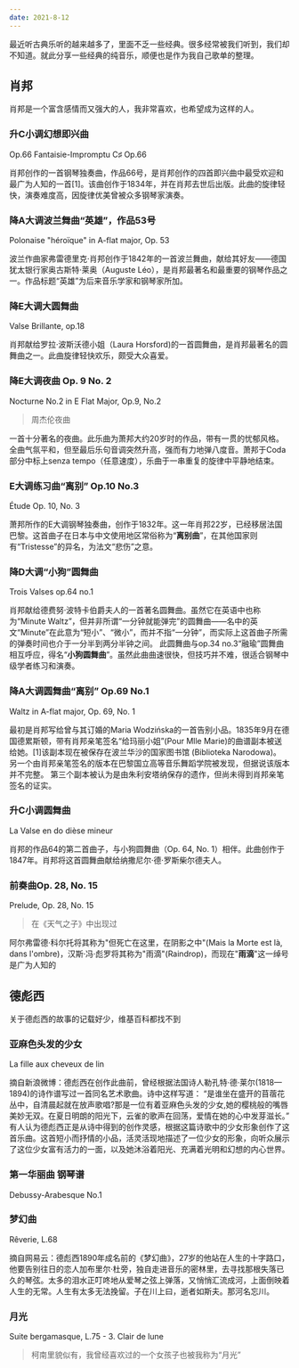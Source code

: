 ```yaml
---
date: 2021-8-12
---
```


最近听古典乐听的越来越多了，里面不乏一些经典。很多经常被我们听到，我们却不知道。就此分享一些经典的纯音乐，顺便也是作为我自己歌单的整理。

## 肖邦
肖邦是一个富含感情而又强大的人，我非常喜欢，也希望成为这样的人。

### 升C小调幻想即兴曲 
Op.66 Fantaisie-Impromptu C♯ Op.66 

肖邦创作的一首钢琴独奏曲，作品66号，是肖邦创作的四首即兴曲中最受欢迎和最广为人知的一首[1]。该曲创作于1834年，并在肖邦去世后出版。此曲的旋律轻快，演奏难度高，因旋律优美曾被众多钢琴家演奏。

### 降A大调波兰舞曲“英雄”，作品53号
Polonaise "héroïque" in A-flat major, Op. 53 

波兰作曲家弗雷德里克·肖邦创作于1842年的一首波兰舞曲，献给其好友——德国犹太银行家奥古斯特·莱奥（Auguste Léo），是肖邦最著名和最重要的钢琴作品之一。作品标题“英雄”为后来音乐学家和钢琴家所加。

### 降E大调大圆舞曲
Valse Brillante, op.18 

肖邦献给罗拉·波斯沃德小姐（Laura Horsford)的一首圆舞曲，是肖邦最著名的圆舞曲之一。此曲旋律轻快欢乐，颇受大众喜爱。

### 降E大调夜曲 Op. 9 No. 2
Nocturne No.2 in E Flat Major, Op.9, No.2 

> 周杰伦夜曲

一首十分著名的夜曲。此乐曲为萧邦大约20岁时的作品，带有一贯的忧郁风格。
全曲气氛平和，但至最后乐句音调突然升高，强而有力地弹八度音。萧邦于Coda部分中标上senza tempo（任意速度），乐曲于一串重复的旋律中平静地结束。

### E大调练习曲“离别” Op.10 No.3
Étude Op. 10, No. 3 

萧邦所作的E大调钢琴独奏曲，创作于1832年。这一年肖邦22岁，已经移居法国巴黎。这首曲子在日本与中文使用地区常俗称为“**离别曲**”，在其他国家则有“Tristesse”的异名，为法文“悲伤”之意。

### 降D大调“小狗”圆舞曲
Trois Valses op.64 no.1 

肖邦献给德费努·波特卡伯爵夫人的一首著名圆舞曲。虽然它在英语中也称为“Minute Waltz”，但并非所谓“一分钟就能弹完”的圆舞曲——名中的英文“Minute”在此意为“短小”、“微小”，而并不指“一分钟”，而实际上这首曲子所需的弹奏时间也介于一分半到两分半钟之间。
此圆舞曲与op.34 no.3“融瑜”圆舞曲相互呼应，得名“**小狗圆舞曲**”。虽然此曲曲速很快，但技巧并不难，很适合钢琴中级学者练习和演奏。

### 降A大调圆舞曲“离别” Op.69 No.1
Waltz in A-flat major, Op. 69, No. 1 

最初是肖邦写给曾与其订婚的Maria Wodzińska的一首告别小品。1835年9月在德国德累斯顿，带有肖邦亲笔签名“给玛丽小姐”(Pour Mlle Marie)的曲谱副本被送给她。[1]该副本现在被保存在波兰华沙的国家图书馆 (Biblioteka Narodowa)。 另一个由肖邦亲笔签名的版本在巴黎国立高等音乐舞蹈学院被发现，但据说该版本并不完整。 第三个副本被认为是由朱利安塔纳保存的遗作，但尚未得到肖邦亲笔签名的证实。

### 升C小调圆舞曲
La Valse en do dièse mineur 

肖邦的作品64的第二首曲子，与小狗圆舞曲（Op. 64, No. 1）相伴。此曲创作于1847年。肖邦将这首圆舞曲献给纳撒尼尔·德·罗斯柴尔德夫人。

### 前奏曲Op. 28, No. 15
Prelude, Op. 28, No. 15 

> 在《天气之子》中出现过

阿尔弗雷德·科尔托将其称为"但死亡在这里，在阴影之中"(Mais la Morte est là, dans l'ombre)，汉斯·冯·彪罗将其称为"雨滴"(Raindrop)，而现在"**雨滴**"这一绰号是广为人知的



## 德彪西
关于德彪西的故事的记载好少，维基百科都找不到

### 亚麻色头发的少女
La fille aux cheveux de lin 

摘自新浪微博：德彪西在创作此曲前，曾经根据法国诗人勒孔特·德·莱尔(1818—1894)的诗作谱写过一首同名艺术歌曲。诗中这样写道：
“是谁坐在盛开的苜蓿花丛中，自清晨起就在放声歌唱?那是一位有着亚麻色头发的少女,她的樱桃般的嘴唇美妙无双。在夏日明朗的阳光下，云雀的歌声在回荡，爱情在她的心中发芽滋长。”
有人认为德彪西正是从诗中得到的创作灵感，根据这篇诗歌中的少女形象创作了这首乐曲。这首短小而抒情的小品，活灵活现地描述了一位少女的形象，向听众展示了这位少女富有活力的一面，以及她沐浴着阳光、充满着光明和幻想的内心世界。 

### 第一华丽曲 钢琴谱 
Debussy-Arabesque No.1

### 梦幻曲
Rêverie, L.68

摘自网易云：德彪西1890年成名前的《梦幻曲》，27岁的他站在人生的十字路口，他要告别往日的恋人加布里尔·杜旁，独自走进音乐的密林里，去寻找那根失落已久的琴弦。太多的泪水正叮咚地从爱琴之弦上弹落，又悄悄汇流成河，上面倒映着人生的无常。人生有太多无法挽留。子在川上曰，逝者如斯夫。那河名忘川。

### 月光
Suite bergamasque, L.75 - 3. Clair de lune

> 柯南里貌似有，我曾经喜欢过的一个女孩子也被我称为“月光”
